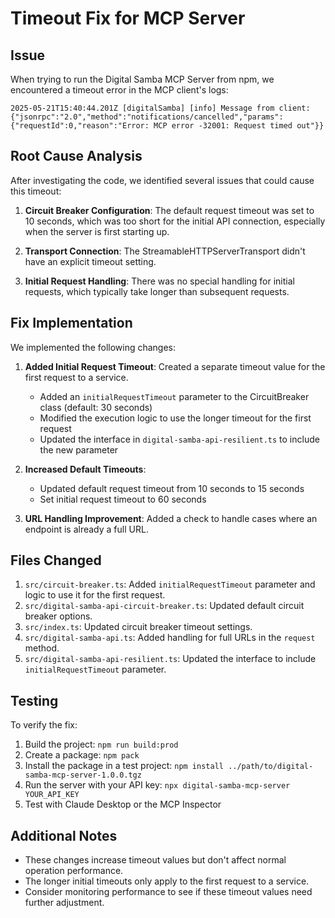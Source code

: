 # Timeout Fix for MCP Server

## Issue

When trying to run the Digital Samba MCP Server from npm, we encountered a timeout error in the MCP client's logs:

```
2025-05-21T15:40:44.201Z [digitalSamba] [info] Message from client: {"jsonrpc":"2.0","method":"notifications/cancelled","params":{"requestId":0,"reason":"Error: MCP error -32001: Request timed out"}}
```

## Root Cause Analysis

After investigating the code, we identified several issues that could cause this timeout:

1. **Circuit Breaker Configuration**: The default request timeout was set to 10 seconds, which was too short for the initial API connection, especially when the server is first starting up.

2. **Transport Connection**: The StreamableHTTPServerTransport didn't have an explicit timeout setting.

3. **Initial Request Handling**: There was no special handling for initial requests, which typically take longer than subsequent requests.

## Fix Implementation

We implemented the following changes:

1. **Added Initial Request Timeout**: Created a separate timeout value for the first request to a service.
   - Added an `initialRequestTimeout` parameter to the CircuitBreaker class (default: 30 seconds)
   - Modified the execution logic to use the longer timeout for the first request
   - Updated the interface in `digital-samba-api-resilient.ts` to include the new parameter

2. **Increased Default Timeouts**:
   - Updated default request timeout from 10 seconds to 15 seconds
   - Set initial request timeout to 60 seconds

3. **URL Handling Improvement**: Added a check to handle cases where an endpoint is already a full URL.

## Files Changed

1. `src/circuit-breaker.ts`: Added `initialRequestTimeout` parameter and logic to use it for the first request.
2. `src/digital-samba-api-circuit-breaker.ts`: Updated default circuit breaker options.
3. `src/index.ts`: Updated circuit breaker timeout settings.
4. `src/digital-samba-api.ts`: Added handling for full URLs in the `request` method.
5. `src/digital-samba-api-resilient.ts`: Updated the interface to include `initialRequestTimeout` parameter.

## Testing

To verify the fix:

1. Build the project: `npm run build:prod`
2. Create a package: `npm pack`
3. Install the package in a test project: `npm install ../path/to/digital-samba-mcp-server-1.0.0.tgz`
4. Run the server with your API key: `npx digital-samba-mcp-server YOUR_API_KEY`
5. Test with Claude Desktop or the MCP Inspector

## Additional Notes

- These changes increase timeout values but don't affect normal operation performance.
- The longer initial timeouts only apply to the first request to a service.
- Consider monitoring performance to see if these timeout values need further adjustment.
